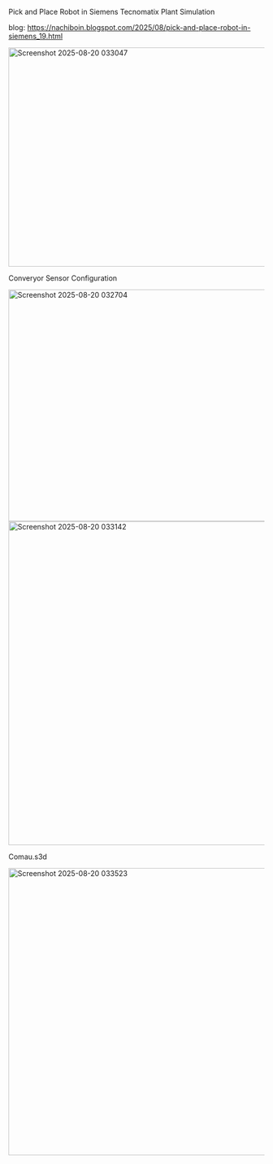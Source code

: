 Pick and Place Robot in Siemens Tecnomatix Plant Simulation

blog: https://nachiboin.blogspot.com/2025/08/pick-and-place-robot-in-siemens_19.html

<img width="1226" height="431" alt="Screenshot 2025-08-20 033047" src="https://github.com/user-attachments/assets/f58a17f9-fb23-4d34-a08e-98c93099cc11" />

Converyor Sensor Configuration 

<img width="701" height="456" alt="Screenshot 2025-08-20 032704" src="https://github.com/user-attachments/assets/29382311-fb54-40c9-90c0-349a72d75269" />

<img width="1583" height="637" alt="Screenshot 2025-08-20 033142" src="https://github.com/user-attachments/assets/40a99026-7f07-4fec-acd7-d1ddf11ae073" />

Comau.s3d

<img width="877" height="565" alt="Screenshot 2025-08-20 033523" src="https://github.com/user-attachments/assets/d2f86d98-edf8-48d9-8fa9-878604068382" />

